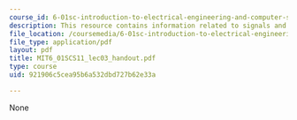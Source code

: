 ```yaml
---
course_id: 6-01sc-introduction-to-electrical-engineering-and-computer-science-i-spring-2011
description: This resource contains information related to signals and systems.
file_location: /coursemedia/6-01sc-introduction-to-electrical-engineering-and-computer-science-i-spring-2011/921906c5cea95b6a532dbd727b62e33a_MIT6_01SCS11_lec03_handout.pdf
file_type: application/pdf
layout: pdf
title: MIT6_01SCS11_lec03_handout.pdf
type: course
uid: 921906c5cea95b6a532dbd727b62e33a

---
```

None